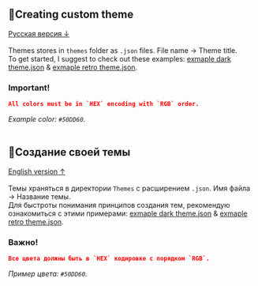 ## 🎨Creating custom theme
[Русская версия ↓](#создание-своей-темы)
<br/><br/>
Themes stores in `themes` folder as `.json` files. File name → Theme title.
<br/>
To get started, I suggest to check out these examples: [exmaple dark theme.json](https://github.com/supchyan/yum2-theme-toolkit/blob/main/themes/example%20dark%20theme.json) & [exmaple retro theme.json]([https://github.com/supchyan/yum2-theme-toolkit/blob/main/themes/example%20retro.json](https://github.com/supchyan/yum2-theme-toolkit/blob/main/themes/example%20retro%20theme.json)).

### Important!
```json 
All colors must be in `HEX` encoding with `RGB` order.
```
_Example color: `#50DD60`._
<br/><br/>

## 🎨Создание своей темы
[English version ↑](#creating-custom-theme)
<br/><br/>
Темы храняться в директории `Themes` с расширением `.json`. Имя файла → Название темы.
<br/>
Для быстроты понимания принципов создания тем, рекомендую ознакомиться с этими примерами: [exmaple dark theme.json](https://github.com/supchyan/yum2-theme-toolkit/blob/main/themes/example%20dark.json) & [exmaple retro theme.json]([https://github.com/supchyan/yum2-theme-toolkit/blob/main/themes/example%20retro.json](https://github.com/supchyan/yum2-theme-toolkit/blob/main/themes/example%20retro%20theme.json)).

### Важно!
```json 
Все цвета должны быть в `HEX` кодировке с порядком `RGB`.
```
_Пример цвета: `#50DD60`._
<br/><br/>
